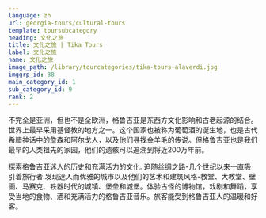 ```yaml
---
language: zh
url: georgia-tours/cultural-tours
template: toursubcategory
heading: 文化之旅
title: 文化之旅 | Tika Tours
label: 文化之旅
name: 文化之旅
image_path: /library/tourcategories/tika-tours-alaverdi.jpg
imggrp_id: 38
main_category_id: 1
sub_category_id: 9
rank: 2
---
```

<div class="row content-row"><!-- 1486 (2)-->
<div class="col-12 col-sm-6 col-md-6"><!-- 1982 -->
不完全是亚洲，但也不是全欧洲，格鲁吉亚是东西方文化影响和古老起源的结合。世界上最早采用基督教的地方之一。这个国家也被称为葡萄酒的诞生地，也是古代希腊神话中的詹森和阿尔戈人，以及他们寻找金羊毛的传说。但格鲁吉亚也是我们最早的人类祖先的家园，他们的遗骸可以追溯到将近200万年前。

</div>

<div class="col-12 col-sm-6 col-md-6"><!-- 1983 -->

探索格鲁吉亚迷人的历史和充满活力的文化. 追随丝绸之路-几个世纪以来一直吸引着旅行者.发现迷人而优雅的城市以及他们的艺术和建筑风格-教堂、大教堂、壁画、马赛克、铁器时代的城镇、堡垒和城堡。体验古怪的博物馆，戏剧和舞蹈，享受当地的食物、酒和充满活力的格鲁吉亚音乐。旅客能受到格鲁吉亚人的温暖和好客。


</div>

</div>

